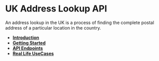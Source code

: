 # UK Address Lookup API

An address lookup in the UK is a process of finding the complete postal address of a particular location in the country.


* **[Introduction](docs/1.introduction.md)**
* **[Getting Started](docs/2.getting-started.md)**
* **[API Endpoints](docs/3.api-requests.md)**
* **[Real Life UseCases](docs/6.use-cases.md)**

